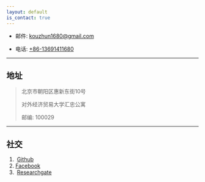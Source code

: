 ```yaml
---
layout: default
is_contact: true
---
```


* 邮件: [kouzhun1680@gmail.com](mailto:kouzhun1680@gmail.com)

* 电话: [+86-13691411680](tel:+86-13691411680)

---

## 地址

> 北京市朝阳区惠新东街10号
>
> 对外经济贸易大学汇忠公寓
>
> 邮编: 100029
>


---

## 社交


1.  [Github](https://github.com/kouzhun1680)
2.  [Facebook](#)
3.  [Researchgate](#)
